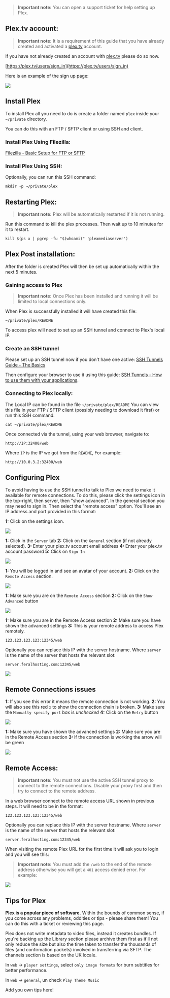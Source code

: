 
> **Important note:**  You can open a support ticket for help setting up Plex.

Plex.tv account:
---

> **Important note:**  It is a requirement of this guide that you have already created and activated a [plex.tv](https://plex.tv/) account. 

If you have not already created an account with [plex.tv](https://plex.tv/) please do so now.

[https://plex.tv/users/sign_in](https://plex.tv/users/sign_in)

Here is an example of the sign up page:

![](https://raw.githubusercontent.com/feralhosting/feralfilehosting/master/Feral%20Wiki/Software/Plex/signup.png)

Install Plex
---

To install Plex all you need to do is create a folder named `plex` inside your `~/private` directory. 

You can do this with an FTP / SFTP client or using SSH and client.

### Install Plex Using Filezilla:

[Filezilla - Basic Setup for FTP or SFTP](https://www.feralhosting.com/faq/view?question=187)

### Install Plex Using SSH:

Optionally,  you can run this SSH command: 

~~~
mkdir -p ~/private/plex
~~~

Restarting Plex:
---

> **Important note:** Plex will be automatically restarted if it is not running.

Run this command to kill the plex processes. Then wait up to 10 minutes for it to restart.

~~~
kill $(ps x | pgrep -fu "$(whoami)" 'plexmediaserver')
~~~

Plex Post installation:
---

After the folder is created Plex will then be set up automatically within the next 5 minutes.

### Gaining access to Plex

> **Important note:** Once Plex has been installed and running it will be limited to local connections only.

When Plex is successfully installed it will have created this file:

`~/private/plex/README`

To access plex will need to set up an SSH tunnel and connect to Plex's local IP.

### Create an SSH tunnel

Please set up an SSH tunnel now if you don't have one active: [SSH Tunnels Guide - The Basics](https://www.feralhosting.com/faq/view?question=37)

Then configure your browser to use it using this guide: [SSH Tunnels - How to use them with your applications](https://www.feralhosting.com/faq/view?question=242).

### Connecting to Plex locally:


The Local IP can be found in the file `~/private/plex/README` You can view this file in your FTP / SFTP client (possibly needing to download it first) or run this SSH command: 

~~~
cat ~/private/plex/README
~~~

Once connected via the tunnel, using your web browser, navigate to:

`http://IP:32400/web` 

Where `IP` is the IP we got from the `README`, For example:

`http://10.0.3.2:32400/web`

Configuring Plex
---

To avoid having to use the SSH tunnel to talk to Plex we need to make it available for remote connections. To do this, please click the settings icon in the top-right, then server, then "show advanced". In the general section you may need to sign in. Then select the "remote access" option. You'll see an IP address and port provided in this format:

**1:** Click on the settings icon.

![](https://raw.githubusercontent.com/feralhosting/feralfilehosting/master/Feral%20Wiki/Software/Plex/0.png)

**1:** Click in the `Server` tab
**2:** Click on the `General` section (if not already selected).
**3:** Enter your plex.tv account email address
**4:** Enter your plex.tv account password
**5:** Click on `Sign In`

![](https://raw.githubusercontent.com/feralhosting/feralfilehosting/master/Feral%20Wiki/Software/Plex/1.png)

**1:** You will be logged in and see an avatar of your account.
**2:** Click on the `Remote Access` section. 

![](https://raw.githubusercontent.com/feralhosting/feralfilehosting/master/Feral%20Wiki/Software/Plex/2.png)

**1:** Make sure you are on the `Remote Access` section
**2:** Click on the `Show Advanced` button

![](https://raw.githubusercontent.com/feralhosting/feralfilehosting/master/Feral%20Wiki/Software/Plex/3.png)

**1:** Make sure you are in the Remote Access section
**2:** Make sure you have shown the advanced settings
**3:** This is your remote address to access Plex remotely.

~~~
123.123.123.123:12345/web
~~~

Optionally you can replace this IP with the server hostname. Where `server` is the name of the server that hosts the relevant slot:

~~~
server.feralhosting.com:12345/web
~~~

![](https://raw.githubusercontent.com/feralhosting/feralfilehosting/master/Feral%20Wiki/Software/Plex/4.png)

Remote Connections issues
---

**1:** If you see this error it means the remote connection is not working.
**2:** You will also see this red `x` to show the connection chain is broken.
**3:** Make sure the `Manually specify port` box is *unchecked*
**4:** Click on the `Retry` button

![](https://raw.githubusercontent.com/feralhosting/feralfilehosting/master/Feral%20Wiki/Software/Plex/5.png)

**1:** Make sure you have shown the advanced settings
**2:** Make sure you are in the Remote Access section
**3:** If the connection is working the arrow will be green

![](https://raw.githubusercontent.com/feralhosting/feralfilehosting/master/Feral%20Wiki/Software/Plex/6.png)

Remote Access:
---

> **Important note:** You must not use the active SSH tunnel proxy to connect to the remote connections. Disable your proxy first and then try to connect to the remote address.

In a web browser connect to the remote access URL shown in previous steps. It will need to be in the format:

~~~
123.123.123.123:12345/web
~~~

Optionally you can replace this IP with the server hostname. Where `server` is the name of the server that hosts the relevant slot:

~~~
server.feralhosting.com:12345/web
~~~

When visiting the remote Plex URL for the first time it will ask you to login and you will see this:

> **Important note:** You must add the `/web` to the end of the remote address otherwise you will get a `401` access denied error.
For example:

![](https://raw.githubusercontent.com/feralhosting/feralfilehosting/master/Feral%20Wiki/Software/Plex/login.png)

Tips for Plex
---

**Plex is a popular piece of software.** Within the bounds of common sense, if you come across any problems, oddities or tips - please share them! You can do this with a ticket or reviewing this page.

Plex does not write metadata to video files, instead it creates bundles. If you're backing up the Library section please archive them first as it'll not only reduce the size but also the time taken to transfer the thousands of files (and confirmation packets) involved in transferring via SFTP.
The channels section is based on the UK locale.

In `web` -> `player settings`, select `only image formats` for burn subtitles for better performance.

In `web` -> `general`, un check `Play Theme Music`

Add you own tips here!




